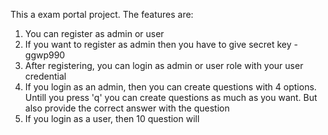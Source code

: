This a exam portal project. The features are:
1. You can register as admin or user
2. If you want to register as admin then you have to give secret key - ggwp990
3. After registering, you can login as admin or user role with your user credential
4. If you login as an admin, then you can create questions with 4 options. Untill you press 'q' you can create questions as much as you want. But also provide the correct answer with the question
5. If you login as a user, then 10 question will 